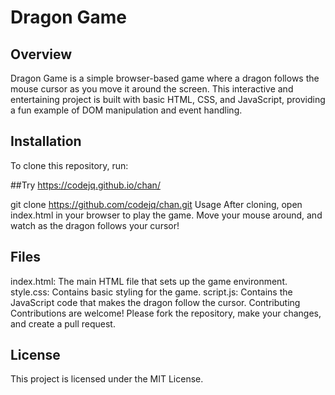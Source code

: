 # Dragon Game
## Overview
Dragon Game is a simple browser-based game where a dragon follows the mouse cursor as you move it around the screen. This interactive and entertaining project is built with basic HTML, CSS, and JavaScript, providing a fun example of DOM manipulation and event handling.

## Installation
To clone this repository, run:

##Try
https://codejq.github.io/chan/

git clone https://github.com/codejq/chan.git
Usage
After cloning, open index.html in your browser to play the game. Move your mouse around, and watch as the dragon follows your cursor!

## Files
index.html: The main HTML file that sets up the game environment.
style.css: Contains basic styling for the game.
script.js: Contains the JavaScript code that makes the dragon follow the cursor.
Contributing
Contributions are welcome! Please fork the repository, make your changes, and create a pull request.

## License
This project is licensed under the MIT License.
